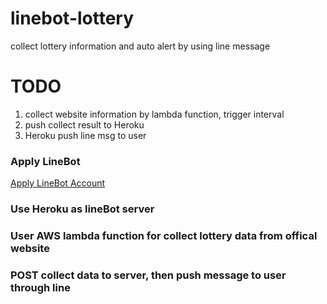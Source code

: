# linebot-lottery
collect lottery information and auto alert by using line message


# TODO
1. collect website information by lambda function, trigger interval
2. push collect result to Heroku
3. Heroku push line msg to user


### Apply LineBot
[Apply LineBot Account](https://business.line.me/zh-hant/companies/1349954/entry/botapi_devtrial)


### Use Heroku as lineBot server


### User AWS lambda function for collect lottery data from offical website


### POST collect data to server, then push message to user through line